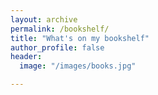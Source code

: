 ```yaml
---
layout: archive
permalink: /bookshelf/
title: "What's on my bookshelf"
author_profile: false
header:
  image: "/images/books.jpg" 

---
```

